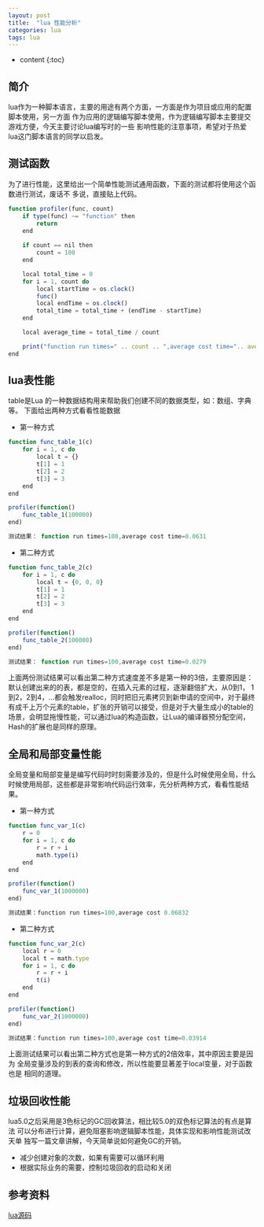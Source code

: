 ```yaml
---
layout: post
title:  "lua 性能分析"
categories: lua
tags: lua
---
```


* content
{:toc}

## 简介

lua作为一种脚本语言，主要的用途有两个方面，一方面是作为项目或应用的配置脚本使用，另一方面
作为应用的逻辑编写脚本使用，作为逻辑编写脚本主要提交游戏方便，今天主要讨论lua编写时的一些
影响性能的注意事项，希望对于热爱lua这门脚本语言的同学以启发。

## 测试函数

为了进行性能，这里给出一个简单性能测试通用函数，下面的测试都将使用这个函数进行测试，废话不
多说，直接贴上代码。

```javascript
function profiler(func, count)
    if type(func) ~= "function" then
        return
    end
    
    if count == nil then
        count = 100
    end

    local total_time = 0
    for i = 1, count do
        local startTime = os.clock()
        func()
        local endTime = os.clock()
        total_time = total_time + (endTime - startTime)
    end

    local average_time = total_time / count

    print("function run times=" .. count .. ",average cost time=".. average_time)
end
```

## lua表性能

table是Lua 的一种数据结构用来帮助我们创建不同的数据类型，如：数组、字典等。
下面给出两种方式看看性能数据

* 第一种方式
```javascript
function func_table_1(c)
    for i = 1, c do
        local t = {}
        t[1] = 1
        t[2] = 2
        t[3] = 3
    end
end

profiler(function()
    func_table_1(100000)
end)

测试结果： function run times=100,average cost time=0.0631
```
* 第二种方式
```javascript
function func_table_2(c)
    for i = 1, c do
        local t = {0, 0, 0}
        t[1] = 1
        t[2] = 2
        t[3] = 3
    end
end

profiler(function()
    func_table_2(100000)
end)

测试结果： function run times=100,average cost time=0.0279
```

上面两份测试结果可以看出第二种方式速度差不多是第一种的3倍，主要原因是：
默认创建出来的的表，都是空的，在插入元素的过程，逐渐翻倍扩大，从0到1， 1到2，2到4，...都会触发realloc，同时把旧元素拷贝到新申请的空间中，对于最终有成千上万个元素的table，扩张的开销可以接受，但是对于大量生成小的table的场景，会明显拖慢性能，可以通过lua的构造函数，让Lua的编译器预分配空间，Hash的扩展也是同样的原理。

## 全局和局部变量性能

全局变量和局部变量是编写代码时时刻需要涉及的，但是什么时候使用全局，什么时候使用局部，这些都是非常影响代码运行效率，先分析两种方式，看看性能结果。

* 第一种方式
```javascript
function func_var_1(c)
    r = 0
    for i = 1, c do
        r = r + i
        math.type(i)
    end
end

profiler(function()
    func_var_1(1000000)
end)

测试结果：function run times=100,average cost 0.06832
```

* 第二种方式
```javascript
function func_var_2(c)
    local r = 0
    local t = math.type
    for i = 1, c do
        r = r + i
        t(i)
    end
end

profiler(function()
    func_var_2(1000000)
end)

测试结果：function run times=100,average cost time=0.03914
```

上面测试结果可以看出第二种方式也是第一种方式的2倍效率，其中原因主要是因为
全局变量涉及的到表的查询和修改，所以性能要显著差于local变量，对于函数也是
相同的道理。

## 垃圾回收性能

lua5.0之后采用是3色标记的GC回收算法，相比较5.0的双色标记算法的有点是算法
可以分布进行计算，避免阻塞影响逻辑脚本性能，具体实现和影响性能测试改天单
独写一篇文章讲解，今天简单说如何避免GC的开销。

* 减少创建对象的次数，如果有需要可以循环利用
* 根据实际业务的需要，控制垃圾回收的启动和关闭

## 参考资料

[lua源码](https://github.com/lua/lua)

